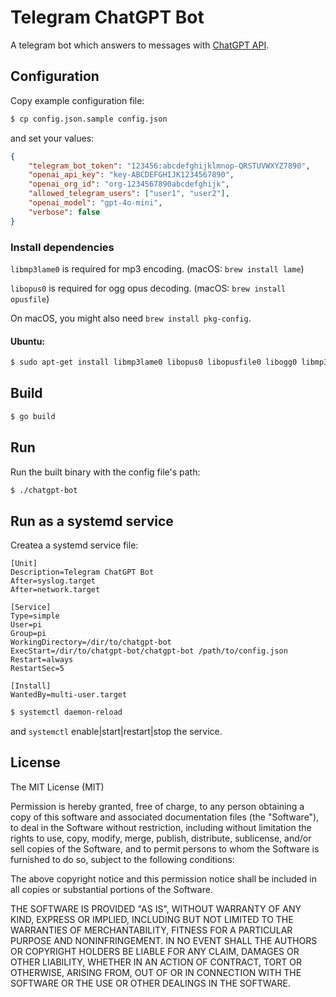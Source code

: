 # Telegram ChatGPT Bot

A telegram bot which answers to messages with [ChatGPT API](https://platform.openai.com/docs/api-reference/chat).

## Configuration

Copy example configuration file:

```bash
$ cp config.json.sample config.json
```

and set your values:

```json
{
    "telegram_bot_token": "123456:abcdefghijklmnop-QRSTUVWXYZ7890",
    "openai_api_key": "key-ABCDEFGHIJK1234567890",
    "openai_org_id": "org-1234567890abcdefghijk",
    "allowed_telegram_users": ["user1", "user2"],
    "openai_model": "gpt-4o-mini",
    "verbose": false
}
```

### Install dependencies

`libmp3lame0` is required for mp3 encoding. (macOS: `brew install lame`)

`libopus0` is required for ogg opus decoding. (macOS: `brew install opusfile`)

On macOS, you might also need `brew install pkg-config`.

#### Ubuntu:
```bash
$ sudo apt-get install libmp3lame0 libopus0 libopusfile0 libogg0 libmp3lame-dev libopusfile-dev
```

## Build

```bash
$ go build
```

## Run

Run the built binary with the config file's path:

```bash
$ ./chatgpt-bot
```

## Run as a systemd service

Createa a systemd service file:

```
[Unit]
Description=Telegram ChatGPT Bot
After=syslog.target
After=network.target

[Service]
Type=simple
User=pi
Group=pi
WorkingDirectory=/dir/to/chatgpt-bot
ExecStart=/dir/to/chatgpt-bot/chatgpt-bot /path/to/config.json
Restart=always
RestartSec=5

[Install]
WantedBy=multi-user.target
```

```bash
$ systemctl daemon-reload
```

and `systemctl` enable|start|restart|stop the service.

## License

The MIT License (MIT)

Permission is hereby granted, free of charge, to any person obtaining a copy
of this software and associated documentation files (the "Software"), to deal
in the Software without restriction, including without limitation the rights
to use, copy, modify, merge, publish, distribute, sublicense, and/or sell
copies of the Software, and to permit persons to whom the Software is
furnished to do so, subject to the following conditions:

The above copyright notice and this permission notice shall be included in all
copies or substantial portions of the Software.

THE SOFTWARE IS PROVIDED "AS IS", WITHOUT WARRANTY OF ANY KIND, EXPRESS OR
IMPLIED, INCLUDING BUT NOT LIMITED TO THE WARRANTIES OF MERCHANTABILITY,
FITNESS FOR A PARTICULAR PURPOSE AND NONINFRINGEMENT. IN NO EVENT SHALL THE
AUTHORS OR COPYRIGHT HOLDERS BE LIABLE FOR ANY CLAIM, DAMAGES OR OTHER
LIABILITY, WHETHER IN AN ACTION OF CONTRACT, TORT OR OTHERWISE, ARISING FROM,
OUT OF OR IN CONNECTION WITH THE SOFTWARE OR THE USE OR OTHER DEALINGS IN THE
SOFTWARE.

